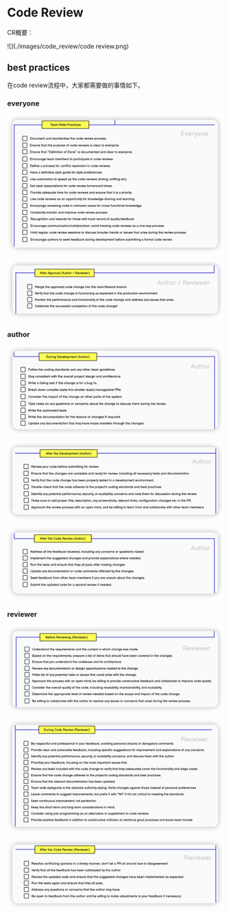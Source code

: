 # Code Review

CR概要：

![](./images/code_review/code review.png)

## best practices

在code review流程中，大家都需要做的事情如下。

### everyone

![](./images/code_review/everyone1.png)

![](./images/code_review/everyone2.png)

### author

![](./images/code_review/author1.png)

![](./images/code_review/author2.png)

![](./images/code_review/author3.png)

### reviewer

![](./images/code_review/reviewer1.png)

![](./images/code_review/reviewer2.png)

![](./images/code_review/reviewer3.png)